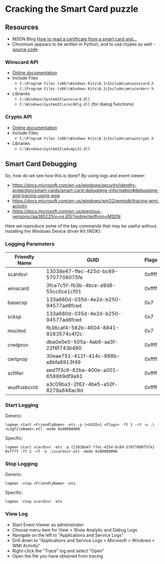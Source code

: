 # Cracking the Smart Card puzzle

## Resources

- MSDN Blog [How to read a certificate from a smart card and...](https://blogs.msdn.microsoft.com/winsdk/2010/05/28/how-to-read-a-certificate-from-a-smart-card-and-add-it-to-the-system-store/)
- Chromium appears to be written in Python, and to use ctypes as well - [source code](https://chromium.googlesource.com/chromium/tools/depot_tools.git/+/master/fix_encoding.py)

### Winscard API

- [Online documentation](https://docs.microsoft.com/en-us/windows/win32/api/winscard/)
- Include Files
    * `C:\Program Files (x86)\Windows Kits\8.1\Include\um\winscard.h`
    * `C:\Program Files (x86)\Windows Kits\8.1\Include\um\scarderr.h`
- Libraries
    * `C:\Windows\System32\winscard.dll`
    * `C:\Windows\System32\scarddlg.dll` (for dialog functions)

### Crypto API

- [Online documentation](https://docs.microsoft.com/en-us/windows/win32/api/wincrypt/)
- Include Files
    * `C:\Program Files (x86)\Windows Kits\8.1\Include\um\wincrypt.h`
- Libraries
    * `C:\Windows\System32\advapi32.dll`
    

## Smart Card Debugging

So, how do we see how this is done?  By using logs and event viewer:

* https://docs.microsoft.com/en-us/windows/security/identity-protection/smart-cards/smart-card-debugging-information#debugging-and-tracing-using-wpp
* https://docs.microsoft.com/en-us/windows/win32/wmisdk/tracing-wmi-activity
* https://docs.microsoft.com/en-us/previous-versions//aa385225(v=vs.85)?redirectedfrom=MSDN

Here we reproduce some of the key commands that may be useful without installing the Windows Device driver Kit (WDK):

### Logging Parameters


| Friendly Name | GUID                                 | Flags  |
| ------------- | ------------------------------------ | ------ |
| scardsvr      | 13038e47-ffec-425d-bc69-5707708075fe | 0xffff | 
| winscard      | 3fce7c5f-fb3b-4bce-a9d8-55cc0ce1cf01 | 0xffff |
| basecsp       | 133a980d-035d-4e2d-b250-94577ad8fced |    0x7 |
| scksp         | 133a980d-035d-4e2d-b250-94577ad8fced |    0x7 |
| msclmd        | fb36caf4-582b-4604-8841-9263574c4f2c |    0x7 | 
| credprov      | dba0e0e0-505a-4ab6-aa3f-22f6f743b480 | 0xffff |
| certprop      | 30eae751-411f-414c-988b-a8bfa8913f49 | 0xffff |
| scfilter      | eed7f3c9-62ba-400e-a001-658869df9a91 | 0xffff |
| wudfusbccid   | a3c09ba3-2f62-4be5-a50f-8278a646ac9d | 0xffff | 

### Start Logging

Generic:

	logman start <FriendlyName> -ets -p {<GUID>} <Flags> -ft 1 -rt -o .\<LogFileName>.etl -mode 0x00080000

Specific:

	logman start scardsvr -ets -p {13038e47-ffec-425d-bc69-5707708075fe} 0xffff -ft 1 -rt -o .\scardsvr.etl -mode 0x00080000

### Stop Logging

Generic:

	logman -stop <FriendlyName> -ets

Specific:

	logman -stop scardsvr -ets

### View Log

* Start Event Viewer as administrator
* Choose menu item for View > Show Analytic and Debug Logs
* Navigate on the left to "Applications and Service Logs"
* Drill down to "Applications and Service Logs > Microsoft > Windows > WMI Activity"
* Right-click the "Trace" log and select "Open"
* Open the file you have obtained from tracing
